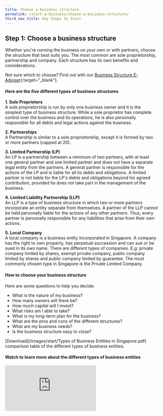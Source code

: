 ```yaml
---
title: Choose a business structure
permalink: /start-a-business/choose-a-business-structure/
third_nav_title: Key Steps to Start
---
```


## Step 1: Choose a business structure

Whether you're running the business on your own or with partners, choose the structure that best suits you. The most common are sole proprietorship, partnership and company. Each structure has its own benefits and considerations.

Not sure which to choose? Find out with our [Business Structure E-Adviser](https://www.google.com.sg/){:target="_blank"}.

#### Here are the five different types of business structures

**1. Sole Proprietors**
<br>A sole proprietorship is run by only one business owner and it is the simplest type of business structure. While a sole proprietor has complete control over the business and its operations, he is also personally responsible for all debts and legal actions against the business.

**2. Partnerships**
<br>A Partnership is similar to a sole proprietorship, except it is formed by two or more partners (capped at 20).

**3. Limited Partnership (LP)**
<br>An LP is a partnership between a minimum of two partners, with at least one general partner and one limited partner and does not have a separate legal entity from the partners. A general partner is responsible for the actions of the LP and is liable for all its debts and obligations. A limited partner is not liable for the LP's debts and obligations beyond his agreed contribution, provided he does not take part in the management of the business.

**4. Limited Liability Partnership (LLP)**
<br>An LLP is a type of business structure in which two or more partners incorporate an entity separate from themselves. A partner of the LLP cannot be held personally liable for the actions of any other partners. Thus, every partner is personally responsible for any liabilities that arise from their own actions.

**5. Local Company**
<br>A local company is a business entity incorporated in Singapore. A company has the right to own property, has perpetual succession and can sue or be sued in its own name. There are different types of companies. E.g: private company limited by shares, exempt private company, public company limited by shares and public company limited by guarantee. The most commonly chosen type in Singapore is the Private Limited Company.

#### How to choose your business structure

Here are some questions to help you decide:

- What is the nature of my business?
- How many owners will there be?
- How much capital will I invest?
- What risks am I able to take?
- What is my long-term plan for the business?
- What are the pros and cons of the different structures?
- What are my business needs?
- Is the business structure easy to close?

[Download](/images/start/Types of Business Entities in Singapore.pdf) comparison table of the different types of business entities.

#### Watch to learn more about the different types of business entities

<div class="bp-youtube">
  <iframe src="https://www.youtube.com/embed/AUDy57BK-rU" frameborder="0" allow="autoplay; encrypted-media" allowfullscreen>  </iframe>
</div>
